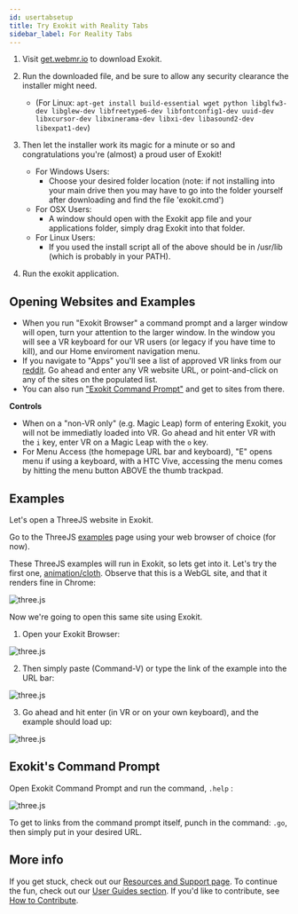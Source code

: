 ```yaml
---
id: usertabsetup 
title: Try Exokit with Reality Tabs 
sidebar_label: For Reality Tabs 
---
```



1. Visit [get.webmr.io](https://get.webmr.io/) to download Exokit. 

2. Run the downloaded file, and be sure to allow any security clearance the installer might need.
	* (For Linux: `apt-get install build-essential wget python libglfw3-dev libglew-dev libfreetype6-dev libfontconfig1-dev uuid-dev libxcursor-dev libxinerama-dev libxi-dev libasound2-dev libexpat1-dev`)

3. Then let the installer work its magic for a minute or so and congratulations you're (almost) a proud user of Exokit!
	* For Windows Users:
		* Choose your desired folder location (note: if not installing into your main drive then you may have to go into the folder yourself after downloading and find the file 'exokit.cmd')
	* For OSX Users:
		* A window should open with the Exokit app file and your applications folder, simply drag Exokit into that folder.
	* For Linux Users:
		* If you used the install script all of the above should be in /usr/lib (which is probably in your PATH).

4. Run the exokit application.



## Opening Websites and Examples

* When you run "Exokit Browser" a command prompt and a larger window will open, turn your attention to the larger window. In the window you will see a VR keyboard for our VR users (or legacy if you have time to kill), and our Home enviroment navigation menu.
* If you navigate to "Apps" you'll see a list of approved VR links from our [reddit](https://www.reddit.com/r/exokit/). Go ahead and enter any VR website URL, or point-and-click on any of the sites on the populated list.
* You can also run ["Exokit Command Prompt"](#exokit-s-command-prompt)  and get to sites from there.

**Controls**

* When on a "non-VR only" (e.g. Magic Leap) form of entering Exokit, you will not be immediatly loaded into VR. Go ahead and hit enter VR with the `i` key, enter VR on a Magic Leap with the `o` key.
* For Menu Access (the homepage URL bar and keyboard), "E" opens menu if using a keyboard, with a HTC Vive, accessing the menu comes by hitting the menu button ABOVE the thumb trackpad.

## Examples

Let's open a ThreeJS website in Exokit.

Go to the ThreeJS [examples](https://threejs.org/examples/) page using your web browser of choice (for now).

These ThreeJS examples will run in Exokit, so lets get into it. Let's try the first one, [animation/cloth](https://threejs.org/examples/#webgl_animation_cloth). Observe that this is a WebGL site, and that it renders fine in Chrome:

![three.js](https://i.imgur.com/hClVGcH.png)

Now we're going to open this same site using Exokit.

1. Open your Exokit Browser:

![three.js](https://i.imgur.com/ISM7VwI.png)

2. Then simply paste (Command-V) or type the link of the example into the URL bar:

![three.js](https://i.imgur.com/xN7ToE2.png)

3. Go ahead and hit enter (in VR or on your own keyboard), and the example should load up:

![three.js](https://i.imgur.com/Y3McpFC.jpg)

## Exokit's Command Prompt

Open Exokit Command Prompt and run the command, `.help` :

![three.js](https://i.imgur.com/QQjQEQr.png)

To get to links from the command prompt itself, punch in the command: `.go`, then simply put in your desired URL.

## More info

If you get stuck, check out our [Resources and Support page](Support.md). To continue the fun, check out our [User Guides section](opensite.html). If you'd like to contribute, see [How to Contribute](contribute.md).

